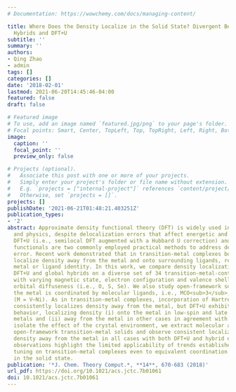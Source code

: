 ```yaml
---
# Documentation: https://wowchemy.com/docs/managing-content/

title: Where Does the Density Localize in the Solid State? Divergent Behavior for
  Hybrids and DFT+U
subtitle: ''
summary: ''
authors:
- Qing Zhao
- admin
tags: []
categories: []
date: '2018-02-01'
lastmod: 2021-06-20T14:45:46-04:00
featured: false
draft: false

# Featured image
# To use, add an image named `featured.jpg/png` to your page's folder.
# Focal points: Smart, Center, TopLeft, Top, TopRight, Left, Right, BottomLeft, Bottom, BottomRight.
image:
  caption: ''
  focal_point: ''
  preview_only: false

# Projects (optional).
#   Associate this post with one or more of your projects.
#   Simply enter your project's folder or file name without extension.
#   E.g. `projects = ["internal-project"]` references `content/project/deep-learning/index.md`.
#   Otherwise, set `projects = []`.
projects: []
publishDate: '2021-06-21T01:48:21.403251Z'
publication_types:
- '2'
abstract: Approximate density functional theory (DFT) is widely used in chemistry
  and physics, despite delocalization errors that affect energetic and density properties.
  DFT+U (i.e., semilocal DFT augmented with a Hubbard U correction) and global hybrid
  functionals are two commonly employed practical methods to address delocalization
  error. Recent work demonstrated that in transition-metal complexes both methods
  localize density away from the metal and onto surrounding ligands, regardless of
  metal or ligand identity. In this work, we compare density localization trends with
  DFT+U and global hybrids on a diverse set of 34 transition-metal-containing solids
  with varying magnetic state, electron configuration and valence shell, and coordinating-atom
  orbital diffuseness (i.e., O, S, Se). We also study open-framework solids in which
  the metal is coordinated by molecular ligands, i.e., MCO<sub>3</sub>, M(OH)<sub>2</sub>, M(NCNH)<sub>2</sub>, K<sub>3</sub>M(CN)<sub>6</sub>
  (M = V–Ni). As in transition-metal complexes, incorporation of Hartree–Fock exchange
  consistently localizes density away from the metal, but DFT+U exhibits diverging
  behavior, localizing density (i) onto the metal in low-spin and late transition
  metals and (ii) away from the metal in other cases in agreement with hybrids. To
  isolate the effect of the crystal environment, we extract molecular analogues from
  open-framework transition-metal solids and observe consistent localization of the
  density away from the metal in all cases with both DFT+U and hybrid exchange. These
  observations highlight the limited applicability of trends established for functional
  tuning on transition-metal complexes even to equivalent coordination environments
  in the solid state.
publication: '*J. Chem. Theory Comput.*, **14**, 670-683 (2018)'
url_pdf: https://doi.org/10.1021/acs.jctc.7b01061
doi: 10.1021/acs.jctc.7b01061
---
```

